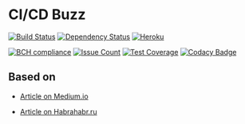 CI/CD Buzz
==========

[![Build Status](https://travis-ci.org/arhix/cicd-buzz.svg?branch=master)](https://travis-ci.org/arhix/cicd-buzz)
[![Dependency Status](https://dependencyci.com/github/arhix/cicd-buzz/badge)](https://dependencyci.com/github/arhix/cicd-buzz)
[![Heroku](http://heroku-badge.herokuapp.com/?app=aqueous-atoll-24021&style=flat&svg=1)](https://aqueous-atoll-24021.herokuapp.com/)

[![BCH compliance](https://bettercodehub.com/edge/badge/arhix/cicd-buzz?branch=master)](https://bettercodehub.com/)
[![Issue Count](https://codeclimate.com/github/arhix/cicd-buzz/badges/issue_count.svg)](https://codeclimate.com/github/arhix/cicd-buzz)
[![Test Coverage](https://codeclimate.com/github/arhix/cicd-buzz/badges/coverage.svg)](https://codeclimate.com/github/arhix/cicd-buzz/coverage)
[![Codacy Badge](https://api.codacy.com/project/badge/Grade/4e704a67b9d040169373e963cd720f53)](https://www.codacy.com/app/arhix/cicd-buzz?utm_source=github.com&amp;utm_medium=referral&amp;utm_content=arhix/cicd-buzz&amp;utm_campaign=Badge_Grade)

Based on
--------

* [Article on Medium.io](https://medium.com/bettercode/how-to-build-a-modern-ci-cd-pipeline-5faa01891a5b)

* [Article on Habrahabr.ru](https://habrahabr.ru/company/southbridge/blog/329262/)